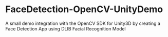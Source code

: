 # FaceDetection-OpenCV-UnityDemo
A small demo integration with the OpenCV SDK for Unity3D by creating a Face Detection App using DLIB Facial Recognition Model
